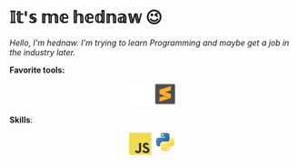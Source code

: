 # 𝕀𝕥'𝕤 𝕞𝕖 𝕙𝕖𝕕𝕟𝕒𝕨 😉

*Hello, I'm hednaw. I'm trying to learn Programming and maybe get a job in the industry later.*

**Favorite tools:** <p align="center"> <img src="github-original.svg" alt="github" width="40" height="40"/> <img src="sublimetext-original.svg" alt="sublime text" width="40" height="40"/> </p>


**Skills**: <p align="center"> <img src="javascript-original.svg" alt="javascript" width="40" height="40"/> <img src="python-original.svg" alt="python" width="40" height="40"/> </p>
